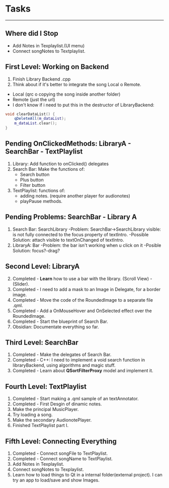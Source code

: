 # Tasks
---
## Where did I Stop
- Add Notes in Texplaylist.(UI menu)
- Connect songNotes to Textplaylist.

## First Level: Working on Backend 
1. Finish Library Backend .cpp
2. Think about if it's better to integrate the song Local o Remote.
- Local (qrc o copying the song inside another folder)
- Remote (just the url)
- I don't know if i need to put this in the destructor of LibraryBackend:
```C++
void clearDataList() {
    qDeleteAll(m_dataList);
    m_dataList.clear();
}
```

## Pending OnClickedMethods: LibraryA - SearchBar - TextPlaylist
1. Library: Add function to onClicked() delegates
2. Search Bar: Make the functions of:
    - Search button
    - Plus button
    - Filter button
3. TextPlaylist: functions of:
    - adding notes. (require another player for audionotes)
    - playPause methods.

## Pending Problems: SearchBar - Library A
1. Search Bar: SearchLibrary
    -Problem: SearchBar->SearchLibrary visible: is not fully connected to the focus property of textIntro.
    -Possible Solution: attach visible to textOnChanged of textIntro.
2. LibraryA: Bar
    -Problem: the bar isn't working when u click on it
    -Posible Solution: focus?-drag?
## Second Level: LibraryA
2. Completed - **Learn** how to use a bar with the library. (Scroll View) - (Slider). 
3. Completed - I need to add a mask to an Image in Delegate, for a border image.
4. Completed - Move the code of the RoundedImage to a separate file .qml.
5. Completed - Add a OnMouseHover and OnSelected effect over the RoundedImage.
6. Completed - Start the blueprint of Search Bar.
7. Obsidian: Documentate everything so far.

## Third Level: SearchBar 
1. Completed - Make the delegates of Search Bar.
2. Completed - C++: I need to implement a void search function in libraryBackend, using algorithms and magic stuff.
3. Completed - Learn about **QSortFilterProxy** model and implement it.

## Fourth Level: TextPlaylist
1. Completed - Start making a .qml sample of an textAnnotator.
2. Completed - First Desgin of dinamic notes.
3. Make the principal MusicPlayer.
4. Try loading a song.
5. Make the secondary AudionotePlayer.
6. Finished TextPlaylist part I.

## Fifth Level: Connecting Everything
1. Completed - Connect songFile to TextPlaylist.
2. Completed - Connect songName to TextPlaylist.
3. Add Notes in Texplaylist.
4. Connect songNotes to Texplaylist.
5. Learn how to load things to Qt in a internal folder(external project). I can try an app to load/save and show Images.
